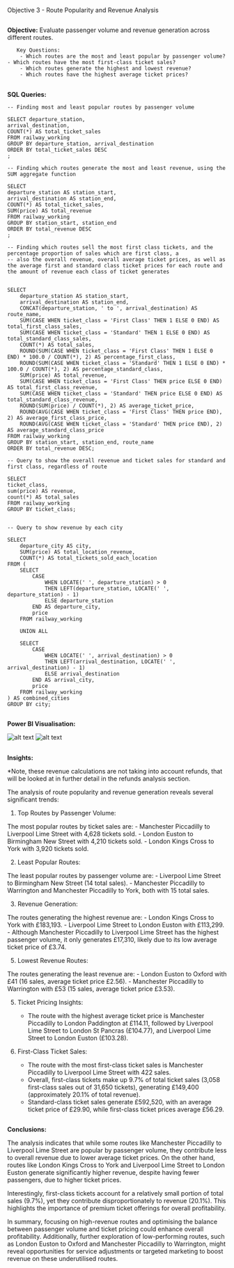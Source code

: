 Objective 3 - Route Popularity and Revenue Analysis
##
**Objective:** Evaluate passenger volume and revenue generation across different routes.

       Key Questions:
        - Which routes are the most and least popular by passenger volume?
	- Which routes have the most first-class ticket sales?
        - Which routes generate the highest and lowest revenue?
        - Which routes have the highest average ticket prices?

##
**SQL Queries:** 

```
-- Finding most and least popular routes by passenger volume

SELECT departure_station,
arrival_destination,
COUNT(*) AS total_ticket_sales
FROM railway_working
GROUP BY departure_station, arrival_destination
ORDER BY total_ticket_sales DESC
;
```

```
-- Finding which routes generate the most and least revenue, using the SUM aggregate function

SELECT 
departure_station AS station_start, 
arrival_destination AS station_end,
COUNT(*) AS total_ticket_sales,
SUM(price) AS total_revenue
FROM railway_working
GROUP BY station_start, station_end
ORDER BY total_revenue DESC
;
```

```
-- Finding which routes sell the most first class tickets, and the percentage proportion of sales which are first class, a
-- also the overall revenue, overall average ticket prices, as well as the average first and standard class ticket prices for each route and the amount of revenue each class of ticket generates


SELECT
	departure_station AS station_start,
	arrival_destination AS station_end,
	CONCAT(departure_station, ' to ', arrival_destination) AS route_name,
	SUM(CASE WHEN ticket_class = 'First Class' THEN 1 ELSE 0 END) AS total_first_class_sales,
	SUM(CASE WHEN ticket_class = 'Standard' THEN 1 ELSE 0 END) AS total_standard_class_sales,
	COUNT(*) AS total_sales,
	ROUND(SUM(CASE WHEN ticket_class = 'First Class' THEN 1 ELSE 0 END) * 100.0 / COUNT(*), 2) AS percentage_first_class,
	ROUND(SUM(CASE WHEN ticket_class = 'Standard' THEN 1 ELSE 0 END) * 100.0 / COUNT(*), 2) AS percentage_standard_class,
	SUM(price) AS total_revenue,
	SUM(CASE WHEN ticket_class = 'First Class' THEN price ELSE 0 END) AS total_first_class_revenue,
	SUM(CASE WHEN ticket_class = 'Standard' THEN price ELSE 0 END) AS total_standard_class_revenue,
	ROUND(SUM(price) / COUNT(*), 2) AS average_ticket_price,
	ROUND(AVG(CASE WHEN ticket_class = 'First Class' THEN price END), 2) AS average_first_class_price,
	ROUND(AVG(CASE WHEN ticket_class = 'Standard' THEN price END), 2) AS average_standard_class_price
FROM railway_working
GROUP BY station_start, station_end, route_name
ORDER BY total_revenue DESC;
```


```
-- Query to show the overall revenue and ticket sales for standard and first class, regardless of route

SELECT
ticket_class,
sum(price) AS revenue,
count(*) AS total_sales
FROM railway_working
GROUP BY ticket_class;

```

```

-- Query to show revenue by each city

SELECT 
    departure_city AS city,
    SUM(price) AS total_location_revenue,
    COUNT(*) AS total_tickets_sold_each_location
FROM (
    SELECT 
        CASE 
            WHEN LOCATE(' ', departure_station) > 0 
            THEN LEFT(departure_station, LOCATE(' ', departure_station) - 1)
            ELSE departure_station
        END AS departure_city,
        price
    FROM railway_working

    UNION ALL

    SELECT 
        CASE 
            WHEN LOCATE(' ', arrival_destination) > 0 
            THEN LEFT(arrival_destination, LOCATE(' ', arrival_destination) - 1)
            ELSE arrival_destination
        END AS arrival_city,
        price
    FROM railway_working
) AS combined_cities
GROUP BY city;

```

##
**Power BI Visualisation:**

![alt text](https://github.com/tomredfern24/UK-Rail-Ticket-Sales-Analysis-SQL-PowerBI/blob/main/Visualisations/3.%20Route%20Popularity%20and%20Revenue%20Generation%20Analysis%20Dasboard.png)
![alt text](https://github.com/tomredfern24/UK-Rail-Ticket-Sales-Analysis-SQL-PowerBI/blob/main/Visualisations/3b.%20Revenue%20and%20Journeys%20by%20City.png)
##
**Insights:**

*Note, these revenue calculations are not taking into account refunds, that will be looked at in further detail in the refunds analysis section.

The analysis of route popularity and revenue generation reveals several significant trends:

1. Top Routes by Passenger Volume:

The most popular routes by ticket sales are:
	- Manchester Piccadilly to Liverpool Lime Street with 4,628 tickets sold.
	- London Euston to Birmingham New Street with 4,210 tickets sold.
	- London Kings Cross to York with 3,920 tickets sold.

2. Least Popular Routes:

The least popular routes by passenger volume are:
	- Liverpool Lime Street to Birmingham New Street (14 total sales).
	- Manchester Piccadilly to Warrington and Manchester Piccadilly to York, both with 15 total sales.

3. Revenue Generation:
   
The routes generating the highest revenue are:
	- London Kings Cross to York with £183,193.
	- Liverpool Lime Street to London Euston with £113,299.
	- Although Manchester Piccadilly to Liverpool Lime Street has the highest passenger volume, it only generates £17,310, likely due to its low average ticket price of £3.74.

5. Lowest Revenue Routes:

The routes generating the least revenue are:
	- London Euston to Oxford with £41 (16 sales, average ticket price £2.56).
	- Manchester Piccadilly to Warrington with £53 (15 sales, average ticket price £3.53).

5. Ticket Pricing Insights:

	- The route with the highest average ticket price is Manchester Piccadilly to London Paddington at £114.11, followed by Liverpool Lime Street to London St Pancras (£104.77), and Liverpool Lime Street to London Euston (£103.28).

7. First-Class Ticket Sales:
	- The route with the most first-class ticket sales is Manchester Piccadilly to Liverpool Lime Street with 422 sales.
	- Overall, first-class tickets make up 9.7% of total ticket sales (3,058 first-class sales out of 31,650 tickets), generating £149,400 (approximately 20.1% of total revenue).
	- Standard-class ticket sales generate £592,520, with an average ticket price of £29.90, while first-class ticket prices average £56.29.



##
**Conclusions:**

The analysis indicates that while some routes like Manchester Piccadilly to Liverpool Lime Street are popular by passenger volume, they contribute less to overall revenue due to lower average ticket prices. On the other hand, routes like London Kings Cross to York and Liverpool Lime Street to London Euston generate significantly higher revenue, despite having fewer passengers, due to higher ticket prices.

Interestingly, first-class tickets account for a relatively small portion of total sales (9.7%), yet they contribute disproportionately to revenue (20.1%). This highlights the importance of premium ticket offerings for overall profitability.

In summary, focusing on high-revenue routes and optimising the balance between passenger volume and ticket pricing could enhance overall profitability. Additionally, further exploration of low-performing routes, such as London Euston to Oxford and Manchester Piccadilly to Warrington, might reveal opportunities for service adjustments or targeted marketing to boost revenue on these underutilised routes.
